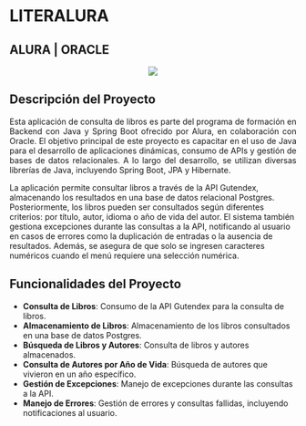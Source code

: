 # LITERALURA

## ALURA | ORACLE

<p align="center">
  <img src="https://imgs.search.brave.com/kXonsEkefeYy2eceR4JYwSmaZF72qclAm79pkQnRlQQ/rs:fit:500:0:0:0/g:ce/aHR0cHM6Ly9wNC53/YWxscGFwZXJiZXR0/ZXIuY29tL3dhbGxw/YXBlci85MjAvODQy/LzMyNS9taW5pbWFs/aXNtLXZsYWRzdHVk/aW8tYm9va3MtYm9v/a3NoZWx2ZXMtd2Fs/bHBhcGVyLXByZXZp/ZXcuanBn">
</p>

## Descripción del Proyecto

<p align="justify">
Esta aplicación de consulta de libros es parte del programa de formación en Backend con Java y Spring Boot ofrecido por Alura, en colaboración con Oracle. El objetivo principal de este proyecto es capacitar en el uso de Java para el desarrollo de aplicaciones dinámicas, consumo de APIs y gestión de bases de datos relacionales. A lo largo del desarrollo, se utilizan diversas librerías de Java, incluyendo Spring Boot, JPA y Hibernate.

La aplicación permite consultar libros a través de la API Gutendex, almacenando los resultados en una base de datos relacional Postgres. Posteriormente, los libros pueden ser consultados según diferentes criterios: por título, autor, idioma o año de vida del autor. El sistema también gestiona excepciones durante las consultas a la API, notificando al usuario en casos de errores como la duplicación de entradas o la ausencia de resultados. Además, se asegura de que solo se ingresen caracteres numéricos cuando el menú requiere una selección numérica.
</p>





## Funcionalidades del Proyecto

- **Consulta de Libros**: Consumo de la API Gutendex para la consulta de libros.
- **Almacenamiento de Libros**: Almacenamiento de los libros consultados en una base de datos Postgres.
- **Búsqueda de Libros y Autores**: Consulta de libros y autores almacenados.
- **Consulta de Autores por Año de Vida**: Búsqueda de autores que vivieron en un año específico.
- **Gestión de Excepciones**: Manejo de excepciones durante las consultas a la API.
- **Manejo de Errores**: Gestión de errores y consultas fallidas, incluyendo notificaciones al usuario.

